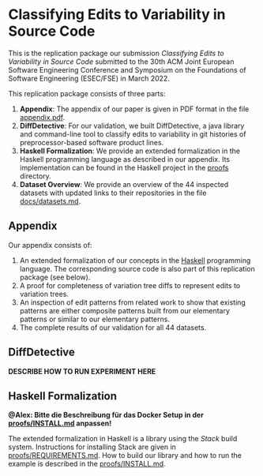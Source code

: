 # Classifying Edits to Variability in Source Code

This is the replication package our submission _Classifying Edits to Variability in Source Code_ submitted to the 30th ACM Joint European Software Engineering Conference and Symposium on the Foundations of Software Engineering (ESEC/FSE) in March 2022.

This replication package consists of three parts:

1. **Appendix**: The appendix of our paper is given in PDF format in the file [appendix.pdf](appendix.pdf).
2. **DiffDetective**: For our validation, we built DiffDetective, a java library and command-line tool to classify edits to variability in git histories of preprocessor-based software product lines.
3. **Haskell Formalization**: We provide an extended formalization in the Haskell programming language as described in our appendix. Its implementation can be found in the Haskell project in the [proofs](proofs) directory.
4. **Dataset Overview**: We provide an overview of the 44 inspected datasets with updated links to their repositories in the file [docs/datasets.md](docs/datasets.md).

## Appendix

Our appendix consists of:
1. An extended formalization of our concepts in the [Haskell][haskell] programming language. The corresponding source code is also part of this replication package (see below).
2. A proof for completeness of variation tree diffs to represent edits to variation trees.
3. An inspection of edit patterns from related work to show that existing patterns are either composite patterns built from our elementary patterns or similar to our elementary patterns.
4. The complete results of our validation for all 44 datasets.

## DiffDetective

**DESCRIBE HOW TO RUN EXPERIMENT HERE**

## Haskell Formalization

**@Alex: Bitte die Beschreibung für das Docker Setup in der [proofs/INSTALL.md](proofs/INSTALL.md) anpassen!**

The extended formalization in Haskell is a library using the _Stack_ build system.
Instructions for installing Stack are given in [proofs/REQUIREMENTS.md](proofs/REQUIREMENTS.md).
How to build our library and how to run the example is described in the [proofs/INSTALL.md](proofs/INSTALL.md).

[haskell]: https://www.haskell.org/
